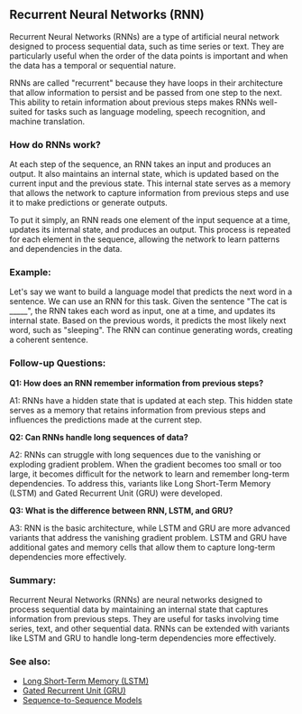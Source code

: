 ## Recurrent Neural Networks (RNN)

Recurrent Neural Networks (RNNs) are a type of artificial neural network designed
to process sequential data, such as time series or text. They are particularly
useful when the order of the data points is important and when the data has a
temporal or sequential nature.

RNNs are called "recurrent" because they have loops in their architecture that
allow information to persist and be passed from one step to the next. This
ability to retain information about previous steps makes RNNs well-suited for
tasks such as language modeling, speech recognition, and machine translation.

### How do RNNs work?

At each step of the sequence, an RNN takes an input and produces an output. It
also maintains an internal state, which is updated based on the current input
and the previous state. This internal state serves as a memory that allows the
network to capture information from previous steps and use it to make
predictions or generate outputs.

To put it simply, an RNN reads one element of the input sequence at a time,
updates its internal state, and produces an output. This process is repeated for
each element in the sequence, allowing the network to learn patterns and
dependencies in the data.

### Example:

Let's say we want to build a language model that predicts the next word in a
sentence. We can use an RNN for this task. Given the sentence "The cat is
_____", the RNN takes each word as input, one at a time, and updates its internal
state. Based on the previous words, it predicts the most likely next word, such
as "sleeping". The RNN can continue generating words, creating a coherent
sentence.

### Follow-up Questions:

**Q1: How does an RNN remember information from previous steps?**

A1: RNNs have a hidden state that is updated at each step. This hidden state
serves as a memory that retains information from previous steps and influences
the predictions made at the current step.

**Q2: Can RNNs handle long sequences of data?**

A2: RNNs can struggle with long sequences due to the vanishing or exploding
gradient problem. When the gradient becomes too small or too large, it becomes
difficult for the network to learn and remember long-term dependencies. To
address this, variants like Long Short-Term Memory (LSTM) and Gated Recurrent
Unit (GRU) were developed.

**Q3: What is the difference between RNN, LSTM, and GRU?**

A3: RNN is the basic architecture, while LSTM and GRU are more advanced variants
that address the vanishing gradient problem. LSTM and GRU have additional
gates and memory cells that allow them to capture long-term dependencies more
effectively.

### Summary:

Recurrent Neural Networks (RNNs) are neural networks designed to process
sequential data by maintaining an internal state that captures information from
previous steps. They are useful for tasks involving time series, text, and other
sequential data. RNNs can be extended with variants like LSTM and GRU to handle
long-term dependencies more effectively.

### See also:

- [Long Short-Term Memory (LSTM)](?concept=lstm&specialist_role=ML+Engineer&target_audience=Manager+without+much+technical+background)
- [Gated Recurrent Unit (GRU)](?concept=gru&specialist_role=ML+Engineer&target_audience=Manager+without+much+technical+background)
- [Sequence-to-Sequence Models](?concept=sequence-to-sequence+models&specialist_role=ML+Engineer&target_audience=Manager+without+much+technical+background)